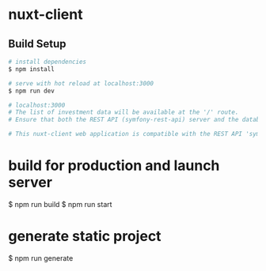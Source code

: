 # nuxt-client

## Build Setup

```bash
# install dependencies
$ npm install

# serve with hot reload at localhost:3000
$ npm run dev

# localhost:3000
# The list of investment data will be available at the '/' route. 
# Ensure that both the REST API (symfony-rest-api) server and the database server are running before starting the Nuxt server.

# This nuxt-client web application is compatible with the REST API 'symfony-rest-api' project.

```
# build for production and launch server
$ npm run build
$ npm run start

# generate static project
$ npm run generate
```


